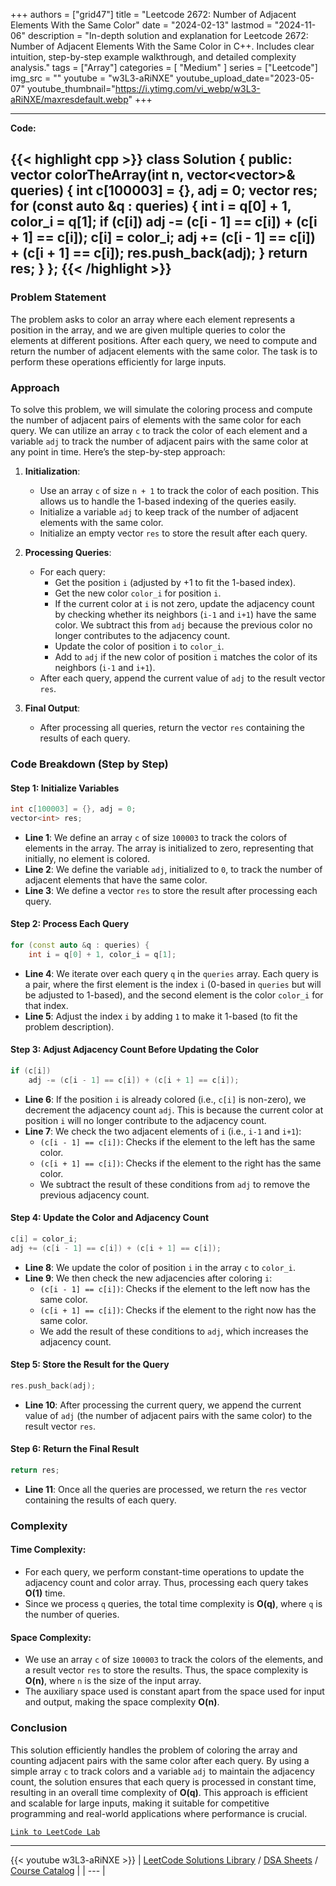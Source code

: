 
+++
authors = ["grid47"]
title = "Leetcode 2672: Number of Adjacent Elements With the Same Color"
date = "2024-02-13"
lastmod = "2024-11-06"
description = "In-depth solution and explanation for Leetcode 2672: Number of Adjacent Elements With the Same Color in C++. Includes clear intuition, step-by-step example walkthrough, and detailed complexity analysis."
tags = ["Array"]
categories = [
    "Medium"
]
series = ["Leetcode"]
img_src = ""
youtube = "w3L3-aRiNXE"
youtube_upload_date="2023-05-07"
youtube_thumbnail="https://i.ytimg.com/vi_webp/w3L3-aRiNXE/maxresdefault.webp"
+++



---
**Code:**

{{< highlight cpp >}}
class Solution {
public:
    vector<int> colorTheArray(int n, vector<vector<int>>& queries) {
    int c[100003] = {}, adj = 0;
    vector<int> res;
    for (const auto &q : queries) {
        int i = q[0] + 1, color_i = q[1];
        if (c[i])
            adj -= (c[i - 1] == c[i]) + (c[i + 1] == c[i]);
        c[i] = color_i;
        adj += (c[i - 1] == c[i]) + (c[i + 1] == c[i]);
        res.push_back(adj);
    }
    return res;
}
};
{{< /highlight >}}
---

### Problem Statement

The problem asks to color an array where each element represents a position in the array, and we are given multiple queries to color the elements at different positions. After each query, we need to compute and return the number of adjacent elements with the same color. The task is to perform these operations efficiently for large inputs.

### Approach

To solve this problem, we will simulate the coloring process and compute the number of adjacent pairs of elements with the same color for each query. We can utilize an array `c` to track the color of each element and a variable `adj` to track the number of adjacent pairs with the same color at any point in time. Here’s the step-by-step approach:

1. **Initialization**: 
   - Use an array `c` of size `n + 1` to track the color of each position. This allows us to handle the 1-based indexing of the queries easily.
   - Initialize a variable `adj` to keep track of the number of adjacent elements with the same color.
   - Initialize an empty vector `res` to store the result after each query.

2. **Processing Queries**:
   - For each query:
     - Get the position `i` (adjusted by +1 to fit the 1-based index).
     - Get the new color `color_i` for position `i`.
     - If the current color at `i` is not zero, update the adjacency count by checking whether its neighbors (`i-1` and `i+1`) have the same color. We subtract this from `adj` because the previous color no longer contributes to the adjacency count.
     - Update the color of position `i` to `color_i`.
     - Add to `adj` if the new color of position `i` matches the color of its neighbors (`i-1` and `i+1`).
   - After each query, append the current value of `adj` to the result vector `res`.

3. **Final Output**:
   - After processing all queries, return the vector `res` containing the results of each query.

### Code Breakdown (Step by Step)

#### Step 1: Initialize Variables

```cpp
int c[100003] = {}, adj = 0;
vector<int> res;
```

- **Line 1**: We define an array `c` of size `100003` to track the colors of elements in the array. The array is initialized to zero, representing that initially, no element is colored.
- **Line 2**: We define the variable `adj`, initialized to `0`, to track the number of adjacent elements that have the same color.
- **Line 3**: We define a vector `res` to store the result after processing each query.

#### Step 2: Process Each Query

```cpp
for (const auto &q : queries) {
    int i = q[0] + 1, color_i = q[1];
```

- **Line 4**: We iterate over each query `q` in the `queries` array. Each query is a pair, where the first element is the index `i` (0-based in `queries` but will be adjusted to 1-based), and the second element is the color `color_i` for that index.
- **Line 5**: Adjust the index `i` by adding `1` to make it 1-based (to fit the problem description).

#### Step 3: Adjust Adjacency Count Before Updating the Color

```cpp
if (c[i])
    adj -= (c[i - 1] == c[i]) + (c[i + 1] == c[i]);
```

- **Line 6**: If the position `i` is already colored (i.e., `c[i]` is non-zero), we decrement the adjacency count `adj`. This is because the current color at position `i` will no longer contribute to the adjacency count.
- **Line 7**: We check the two adjacent elements of `i` (i.e., `i-1` and `i+1`):
  - `(c[i - 1] == c[i])`: Checks if the element to the left has the same color.
  - `(c[i + 1] == c[i])`: Checks if the element to the right has the same color.
  - We subtract the result of these conditions from `adj` to remove the previous adjacency count.

#### Step 4: Update the Color and Adjacency Count

```cpp
c[i] = color_i;
adj += (c[i - 1] == c[i]) + (c[i + 1] == c[i]);
```

- **Line 8**: We update the color of position `i` in the array `c` to `color_i`.
- **Line 9**: We then check the new adjacencies after coloring `i`:
  - `(c[i - 1] == c[i])`: Checks if the element to the left now has the same color.
  - `(c[i + 1] == c[i])`: Checks if the element to the right now has the same color.
  - We add the result of these conditions to `adj`, which increases the adjacency count.

#### Step 5: Store the Result for the Query

```cpp
res.push_back(adj);
```

- **Line 10**: After processing the current query, we append the current value of `adj` (the number of adjacent pairs with the same color) to the result vector `res`.

#### Step 6: Return the Final Result

```cpp
return res;
```

- **Line 11**: Once all the queries are processed, we return the `res` vector containing the results of each query.

### Complexity

#### Time Complexity:
- For each query, we perform constant-time operations to update the adjacency count and color array. Thus, processing each query takes **O(1)** time.
- Since we process `q` queries, the total time complexity is **O(q)**, where `q` is the number of queries.

#### Space Complexity:
- We use an array `c` of size `100003` to track the colors of the elements, and a result vector `res` to store the results. Thus, the space complexity is **O(n)**, where `n` is the size of the input array.
- The auxiliary space used is constant apart from the space used for input and output, making the space complexity **O(n)**.

### Conclusion

This solution efficiently handles the problem of coloring the array and counting adjacent pairs with the same color after each query. By using a simple array `c` to track colors and a variable `adj` to maintain the adjacency count, the solution ensures that each query is processed in constant time, resulting in an overall time complexity of **O(q)**. This approach is efficient and scalable for large inputs, making it suitable for competitive programming and real-world applications where performance is crucial.

[`Link to LeetCode Lab`](https://leetcode.com/problems/number-of-adjacent-elements-with-the-same-color/description/)

---
{{< youtube w3L3-aRiNXE >}}
| [LeetCode Solutions Library](https://grid47.xyz/leetcode/) / [DSA Sheets](https://grid47.xyz/sheets/) / [Course Catalog](https://grid47.xyz/courses/) |
| --- |
